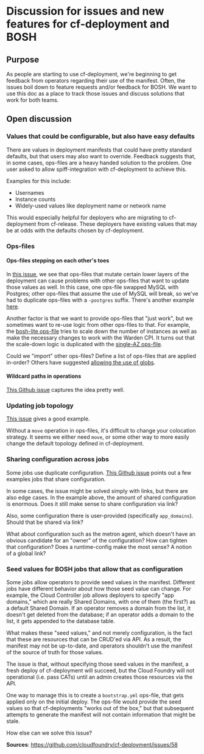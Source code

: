 # Discussion for issues and new features for cf-deployment and BOSH

## Purpose
As people are starting to use cf-deployment,
we're beginning to get feedback from operators regarding their use of the manifest.
Often, the issues boil down to feature requests and/or feedback for BOSH.
We want to use this doc as a place to track those issues and discuss solutions that work for both teams.

## Open discussion

### Values that could be configurable, but also have easy defaults
There are values in deployment manifests
that could have pretty standard defaults,
but that users may also want to override.
Feedback suggests that, in some cases, ops-files are a heavy handed solution to the problem.
One user asked to allow spiff-integration with cf-deployment to achieve this.

Examples for this include:
- Usernames
- Instance counts
- Widely-used values like deployment name or network name

This would especially helpful for deployers who are migrating to cf-deployment from cf-release.
These deployers have existing values that may be at odds with the defaults chosen by cf-deployment.

### Ops-files

#### Ops-files stepping on each other's toes
In [this issue](https://github.com/cloudfoundry/cf-deployment/issues/96),
we see that ops-files that mutate certain lower layers of the deployment
can cause problems with other ops-files
that want to update those values as well.
In this case,
one ops-file swapped MySQL with Postgres;
other ops-files that assume the use of MySQL will break,
so we've had to duplicate ops-files with a `-postgres` suffix.
There's another example [here](https://github.com/cloudfoundry/cf-deployment/issues/174).

Another factor is that we want to provide ops-files that "just work",
but we sometimes want to re-use logic from other ops-files to that.
For example, the [bosh-lite ops-file](https://github.com/cloudfoundry/cf-deployment/blob/master/operations/bosh-lite.yml)
tries to scale down the number of instances
as well as make the necessary changes to work with the Warden CPI.
It turns out that the scale-down logic is duplicated with
the [single-AZ ops-file](https://github.com/cloudfoundry/cf-deployment/blob/master/operations/scale-to-one-az.yml).

Could we "import" other ops-files?
Define a list of ops-files that are applied in-order?
Others have suggested [allowing the use of globs](https://cloudfoundry.slack.com/archives/C0FAEKGUQ/p1502153559284207).

#### Wildcard paths in operations
[This Github issue](https://github.com/cloudfoundry/cf-deployment/issues/190#issuecomment-320203780)
captures the idea pretty well.


### Updating job topology
[This issue](https://github.com/cloudfoundry/cf-deployment/issues/179)
gives a good example.

Without a `move` operation in ops-files,
it's difficult to change your colocation strategy.
It seems we either need `move`,
or some other way to more easily change the default topology defined in cf-deployment.

### Sharing configuration across jobs
Some jobs use duplicate configuration.
[This Github issue](https://github.com/cloudfoundry/cf-deployment/issues/190)
points out a few examples jobs that share configuration.

In some cases, the issue might be solved simply with links,
but there are also edge cases.
In the example above,
the amount of shared configuration is enormous.
Does it still make sense to share configuration via link?

Also, some configuration there is user-provided
(specifically `app_domains`).
Should that be shared via link?

What about configuration such as the metron agent,
which doesn't have an obvious candidate for an "owner" of the configuration?
How can tighten that configuration?
Does a runtime-config make the most sense?
A notion of a global link?

### Seed values for BOSH jobs that allow that as configuration
Some jobs allow operators to provide seed values in the manifest.
Different jobs have different behavior about how those seed value can change.
For example, the Cloud Controller job allows deployers to specify "app domains,"
which are really Shared Domains, with one of them (the first?) as a default Shared Domain.
If an operator removes a domain from the list, it doesn't get deleted from the database;
if an operator adds a domain to the list, it gets appended to the database table.

What makes these "seed values," and not merely configuration,
is the fact that these are resources that can be CRUD'ed via API.
As a result, the manifest may not be up-to-date,
and operators shouldn't use the manifest of the source of truth for those values.

The issue is that,
without specifying those seed values in the manifest,
a fresh deploy of cf-deployment will succeed,
but the Cloud Foundry will not operational (i.e. pass CATs)
until an admin creates those resources via the API.

One way to manage this is to create a `bootstrap.yml` ops-file,
that gets applied only on the initial deploy.
The ops-file would provide the seed values
so that cf-deployments "works out of the box,"
but that subsequent attempts to generate the manifest will not contain information
that might be stale.

How else can we solve this issue?

**Sources**:
https://github.com/cloudfoundry/cf-deployment/issues/58
